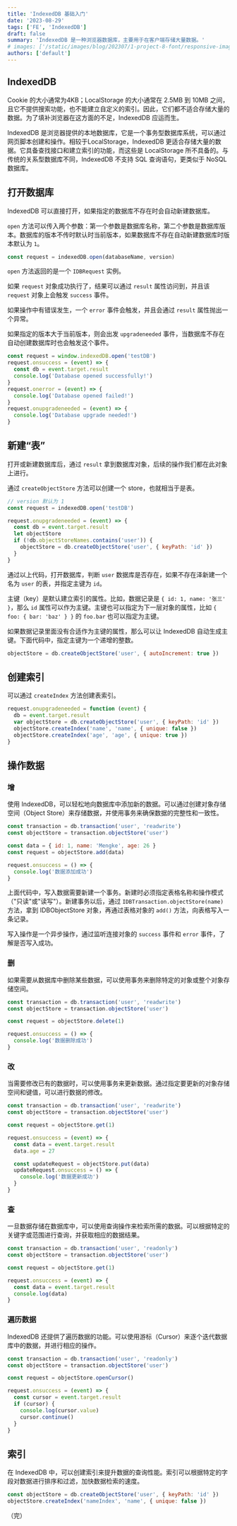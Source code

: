 ```yaml
---
title: 'IndexedDB 基础入门'
date: '2023-08-29'
tags: ['FE', 'IndexedDB']
draft: false
summary: 'IndexedDB 是一种浏览器数据库，主要用于在客户端存储大量数据。'
# images: ['/static/images/blog/202307/1-project-8-font/responsive-image.jpg']
authors: ['default']
---
```


## IndexedDB

Cookie 的大小通常为4KB；LocalStorage 的大小通常在 2.5MB 到 10MB 之间，且它不提供搜索功能，也不能建立自定义的索引。因此，它们都不适合存储大量的数据。为了填补浏览器在这方面的不足，IndexedDB 应运而生。

IndexedDB 是浏览器提供的本地数据库，它是一个事务型数据库系统，可以通过网页脚本创建和操作。相较于LocalStorage，IndexedDB 更适合存储大量的数据。它具备查找接口和建立索引的功能，而这些是 LocalStorage 所不具备的。与传统的关系型数据库不同，IndexedDB 不支持 SQL 查询语句，更类似于 NoSQL 数据库。

## 打开数据库

IndexedDB 可以直接打开，如果指定的数据库不存在时会自动新建数据库。

`open` 方法可以传入两个参数：第一个参数是数据库名称，第二个参数是数据库版本。数据库的版本不传时默认时当前版本，如果数据库不存在自动新建数据库时版本默认为 `1`。

```js
const request = indexedDB.open(databaseName, version)
```

`open` 方法返回的是一个 `IDBRequest` 实例。

如果 `request` 对象成功执行了，结果可以通过 `result` 属性访问到，并且该 `request` 对象上会触发 `success` 事件。

如果操作中有错误发生，一个 `error` 事件会触发，并且会通过 `result` 属性抛出一个异常。

如果指定的版本大于当前版本，则会出发 `upgradeneeded` 事件，当数据库不存在自动创建数据库时也会触发这个事件。

```js
const request = window.indexedDB.open('testDB')
request.onsuccess = (event) => {
  const db = event.target.result
  console.log('Database opened successfully!')
}
request.onerror = (event) => {
  console.log('Database opened failed!')
}
request.onupgradeneeded = (event) => {
  console.log('Database upgrade needed!')
}
```

## 新建“表”

打开或新建数据库后，通过 `result` 拿到数据库对象，后续的操作我们都在此对象上进行。

通过 `createObjectStore` 方法可以创建一个 store，也就相当于是表。

```js
// version 默认为 1
const request = indexedDB.open('testDB')

request.onupgradeneeded = (event) => {
  const db = event.target.result
  let objectStore
  if (!db.objectStoreNames.contains('user')) {
    objectStore = db.createObjectStore('user', { keyPath: 'id' })
  }
}
```

通过以上代码，打开数据库，判断 `user` 数据库是否存在，如果不存在泽新建一个名为 `user` 的表，并指定主键为 `id`。

主键（key）是默认建立索引的属性。比如，数据记录是 `{ id: 1, name: '张三' }`，那么 `id` 属性可以作为主键。主键也可以指定为下一层对象的属性，比如 `{ foo: { bar: 'baz' } }` 的 `foo.bar` 也可以指定为主键。

如果数据记录里面没有合适作为主键的属性，那么可以让 IndexedDB 自动生成主键。下面代码中，指定主键为一个递增的整数。

```js
objectStore = db.createObjectStore('user', { autoIncrement: true })
```

## 创建索引

可以通过 `createIndex` 方法创建表索引。

```js
request.onupgradeneeded = function (event) {
  db = event.target.result
  var objectStore = db.createObjectStore('user', { keyPath: 'id' })
  objectStore.createIndex('name', 'name', { unique: false })
  objectStore.createIndex('age', 'age', { unique: true })
}
```

## 操作数据

### 增

使用 IndexedDB，可以轻松地向数据库中添加新的数据。可以通过创建对象存储空间（Object Store）来存储数据，并使用事务来确保数据的完整性和一致性。

```js
const transaction = db.transaction('user', 'readwrite')
const objectStore = transaction.objectStore('user')

const data = { id: 1, name: 'Mengke', age: 26 }
const request = objectStore.add(data)

request.onsuccess = () => {
  console.log('数据添加成功')
}
```

上面代码中，写入数据需要新建一个事务。新建时必须指定表格名称和操作模式（"只读"或"读写"）。新建事务以后，通过 `IDBTransaction.objectStore(name)` 方法，拿到 IDBObjectStore 对象，再通过表格对象的 `add()` 方法，向表格写入一条记录。

写入操作是一个异步操作，通过监听连接对象的 `success` 事件和 `error` 事件，了解是否写入成功。

### 删

如果需要从数据库中删除某些数据，可以使用事务来删除特定的对象或整个对象存储空间。

```js
const transaction = db.transaction('user', 'readwrite')
const objectStore = transaction.objectStore('user')

const request = objectStore.delete(1)

request.onsuccess = () => {
  console.log('数据删除成功')
}
```

### 改

当需要修改已有的数据时，可以使用事务来更新数据。通过指定要更新的对象存储空间和键值，可以进行数据的修改。

```js
const transaction = db.transaction('user', 'readwrite')
const objectStore = transaction.objectStore('user')

const request = objectStore.get(1)

request.onsuccess = (event) => {
  const data = event.target.result
  data.age = 27

  const updateRequest = objectStore.put(data)
  updateRequest.onsuccess = () => {
    console.log('数据更新成功')
  }
}
```

### 查

一旦数据存储在数据库中，可以使用查询操作来检索所需的数据。可以根据特定的关键字或范围进行查询，并获取相应的数据结果。

```js
const transaction = db.transaction('user', 'readonly')
const objectStore = transaction.objectStore('user')

const request = objectStore.get(1)

request.onsuccess = (event) => {
  const data = event.target.result
  console.log(data)
}
```

### 遍历数据

IndexedDB 还提供了遍历数据的功能。可以使用游标（Cursor）来逐个迭代数据库中的数据，并进行相应的操作。

```js
const transaction = db.transaction('user', 'readonly')
const objectStore = transaction.objectStore('user')

const request = objectStore.openCursor()

request.onsuccess = (event) => {
  const cursor = event.target.result
  if (cursor) {
    console.log(cursor.value)
    cursor.continue()
  }
}
```

## 索引

在 IndexedDB 中，可以创建索引来提升数据的查询性能。索引可以根据特定的字段对数据进行排序和过滤，加快数据检索的速度。

```js
const objectStore = db.createObjectStore('user', { keyPath: 'id' })
objectStore.createIndex('nameIndex', 'name', { unique: false })
```

（完）
